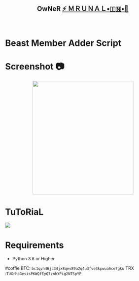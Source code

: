
<h2 align="center"><b>OwNeR <a href="https://telegram.dog/Godmrunal">⚡️ ＭＲＵＮＡＬ•🇮🇳•🚀</a></b></h2>
<br>

<h1> Beast Member Adder Script</h1>


# Screenshot 📷

<p align='center'><img src='https://github.com/msy1717MemberAdder/A/blob/main/beast/image.jpg' width='327' height='368.5'></p>
          

# TuToRiaL

<a href="https://youtu.be/ck4U8eyE9vk"><img src="https://img.shields.io/badge/How%20To%20Deploy-blue.svg?logo=Youtube"></a>


# Requirements 
* Python 3.8 or Higher



#coffie
BTC:  ```bc1qvh46jc34jx8qev89a2q4u3fve3kpwua6ce7gku```
TRX :```TUXrhoGesisPKWQfEyQ7znhYPig2NTSpYP```
   
